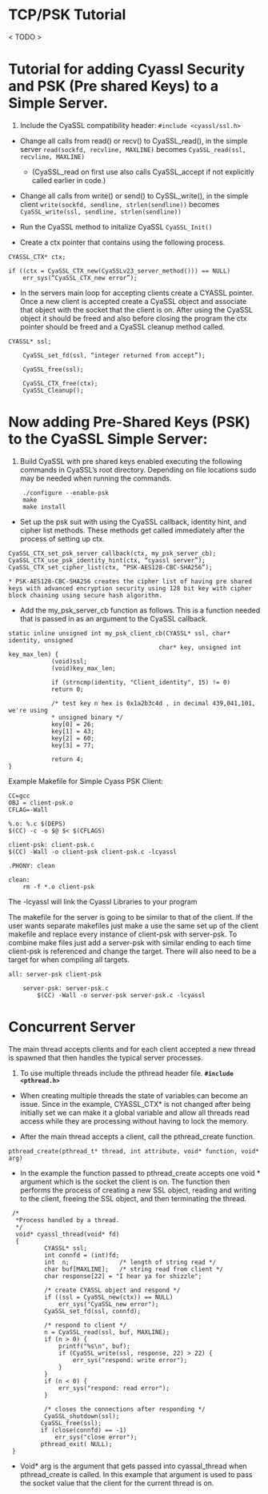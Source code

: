 TCP/PSK Tutorial
================

< TODO >


# **Tutorial for adding Cyassl Security and PSK (Pre shared Keys) to a Simple Server.**
 
1. Include the CyaSSL compatibility header:
    ```#include <cyassl/ssl.h>```

* Change all calls from read() or recv() to CyaSSL_read(), in the simple server
    ```read(sockfd, recvline, MAXLINE)``` 
becomes
```CyaSSL_read(ssl, recvline, MAXLINE)```	
    * (CyaSSL_read on first use also calls CyaSSL_accept if not explicitly called earlier in code.)
 
* Change all calls from write() or send() to CySSL_write(), in the simple client
```write(sockfd, sendline, strlen(sendline))``` 
becomes
```CyaSSL_write(ssl, sendline, strlen(sendline))```
* Run the CyaSSL method to initalize CyaSSL
```CyaSSL_Init()```
* Create a ctx pointer that contains using the following process.
```	
CYASSL_CTX* ctx;
	
if ((ctx = CyaSSL_CTX_new(CyaSSLv23_server_method())) == NULL)
	err_sys(“CyaSSL_CTX_new error”);
```

* In the servers main loop for accepting clients create a CYASSL pointer. Once a new client is accepted create a CyaSSL object and associate that object with the socket that the client is on. After using the CyaSSL object it should be freed and also before closing the program the ctx pointer should be freed and a CyaSSL cleanup method called.
```
CYASSL* ssl;
	
	CyaSSL_set_fd(ssl, “integer returned from accept”);

	CyaSSL_free(ssl);

	CyaSSL_CTX_free(ctx);
	CyaSSL_Cleanup();
```

	
# Now adding Pre-Shared Keys (PSK) to the CyaSSL Simple Server:

1. Build CyaSSL with pre shared keys enabled executing the following commands in CyaSSL’s root directory. Depending on file locations sudo may be needed when running the commands.
```
    ./configure --enable-psk
    make
    make install
```

* Set up the psk suit with using the CyaSSL callback, identity hint, and cipher list methods. These methods get called immediately after the process of setting up ctx.
```
CyaSSL_CTX_set_psk_server_callback(ctx, my_psk_server_cb);
CyaSSL_CTX_use_psk_identity_hint(ctx, “cyassl server”);
CyaSSL_CTX_set_cipher_list(ctx, “PSK-AES128-CBC-SHA256”);
```

    * PSK-AES128-CBC-SHA256 creates the cipher list of having pre shared keys with advanced encryption security using 128 bit key with cipher block chaining using secure hash algorithm.













* Add the my_psk_server_cb function as follows. This is a function needed that is passed in as an argument to the CyaSSL callback.
```
static inline unsigned int my_psk_client_cb(CYASSL* ssl, char* identity, unsigned 
                                          char* key, unsigned int key_max_len) {
    		(void)ssl;
    		(void)key_max_len;

    		if (strncmp(identity, "Client_identity", 15) != 0)
			return 0;

    		/* test key n hex is 0x1a2b3c4d , in decimal 439,041,101, we're using
     		* unsigned binary */
    		key[0] = 26;
    		key[1] = 43;
    		key[2] = 60;
    		key[3] = 77;

    		return 4;
}
```

	
Example Makefile for Simple Cyass PSK Client:
```	
CC=gcc
OBJ = client-psk.o
CFLAG=-Wall

%.o: %.c $(DEPS)
$(CC) -c -o $@ $< $(CFLAGS)

client-psk: client-psk.c
$(CC) -Wall -o client-psk client-psk.c -lcyassl	

.PHONY: clean

clean:
	rm -f *.o client-psk
```

The -lcyassl will link the Cyassl Libraries to your program 


The makefile for the server is going to be similar to that of the client. If the user wants separate makefiles just make a use the same set up of the client makefile and replace every instance of client-psk with server-psk. To combine make files just add a server-psk with similar ending to each time client-psk is referenced and change the target. There will also need to be a target for when compiling all targets.
```	
all: server-psk client-psk

	server-psk: server-psk.c
		$(CC) -Wall -o server-psk server-psk.c -lcyassl
```

	

# **Concurrent Server**


The main thread accepts clients and for each client accepted a new thread is spawned that then handles the typical server processes.


1. To use multiple threads include the pthread header file.
        **`#include <pthread.h>`**


* When creating multiple threads the state of variables can become an issue. Since in the example, CYASSL_CTX* is not changed after being initially set we can make it a global variable and allow all threads read access while they are processing without having to lock the memory.


* After the main thread accepts a client, call the pthread_create function.
```
pthread_create(pthread_t* thread, int attribute, void* function, void* arg)
```
* In the example the function passed to pthread_create accepts one void * argument which is the socket the client is on. The function then performs the process of creating a new SSL object, reading and writing to the client, freeing the SSL object, and then terminating the thread.
```
 /*
  *Process handled by a thread.
  */
  void* cyassl_thread(void* fd)
  {
          CYASSL* ssl;
          int connfd = (int)fd;
          int  n;              /* length of string read */
          char buf[MAXLINE];   /* string read from client */
          char response[22] = "I hear ya for shizzle";
 
          /* create CYASSL object and respond */
          if ((ssl = CyaSSL_new(ctx)) == NULL)
              err_sys("CyaSSL_new error");
          CyaSSL_set_fd(ssl, connfd);            
                                             
          /* respond to client */                            
          n = CyaSSL_read(ssl, buf, MAXLINE);                
          if (n > 0) {                                       
              printf("%s\n", buf);                           
              if (CyaSSL_write(ssl, response, 22) > 22) {
                  err_sys("respond: write error");
              }
          }
          if (n < 0) {
              err_sys("respond: read error");
          }
                                                       
          /* closes the connections after responding */
          CyaSSL_shutdown(ssl);
         CyaSSL_free(ssl);           
         if (close(connfd) == -1)   
             err_sys("close error");
         pthread_exit( NULL);
 }
```
* Void* arg is the argument that gets passed into cyassal_thread when pthread_create is called. In this example that argument is used to pass the socket value that the client for the current thread is on.


